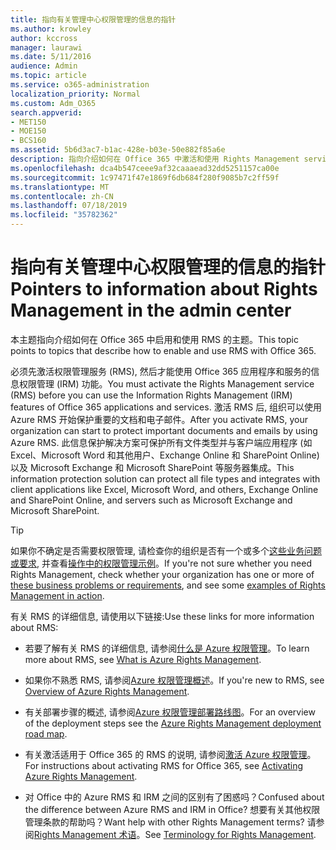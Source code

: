 ```yaml
---
title: 指向有关管理中心权限管理的信息的指针
ms.author: krowley
author: kccross
manager: laurawi
ms.date: 5/11/2016
audience: Admin
ms.topic: article
ms.service: o365-administration
localization_priority: Normal
ms.custom: Adm_O365
search.appverid:
- MET150
- MOE150
- BCS160
ms.assetid: 5b6d3ac7-b1ac-428e-b03e-50e882f85a6e
description: 指向介绍如何在 Office 365 中激活和使用 Rights Management service 的主题。
ms.openlocfilehash: dca4b547ceee9af32caaaead32dd5251157ca00e
ms.sourcegitcommit: 1c97471f47e1869f6db684f280f9085b7c2ff59f
ms.translationtype: MT
ms.contentlocale: zh-CN
ms.lasthandoff: 07/18/2019
ms.locfileid: "35782362"
---
```

# <a name="pointers-to-information-about-rights-management-in-the-admin-center"></a><span data-ttu-id="b0bd1-103">指向有关管理中心权限管理的信息的指针</span><span class="sxs-lookup"><span data-stu-id="b0bd1-103">Pointers to information about Rights Management in the admin center</span></span>

<span data-ttu-id="b0bd1-104">本主题指向介绍如何在 Office 365 中启用和使用 RMS 的主题。</span><span class="sxs-lookup"><span data-stu-id="b0bd1-104">This topic points to topics that describe how to enable and use RMS with Office 365.</span></span>
  
<span data-ttu-id="b0bd1-105">必须先激活权限管理服务 (RMS), 然后才能使用 Office 365 应用程序和服务的信息权限管理 (IRM) 功能。</span><span class="sxs-lookup"><span data-stu-id="b0bd1-105">You must activate the Rights Management service (RMS) before you can use the Information Rights Management (IRM) features of Office 365 applications and services.</span></span> <span data-ttu-id="b0bd1-106">激活 RMS 后, 组织可以使用 Azure RMS 开始保护重要的文档和电子邮件。</span><span class="sxs-lookup"><span data-stu-id="b0bd1-106">After you activate RMS, your organization can start to protect important documents and emails by using Azure RMS.</span></span> <span data-ttu-id="b0bd1-107">此信息保护解决方案可保护所有文件类型并与客户端应用程序 (如 Excel、Microsoft Word 和其他用户、Exchange Online 和 SharePoint Online) 以及 Microsoft Exchange 和 Microsoft SharePoint 等服务器集成。</span><span class="sxs-lookup"><span data-stu-id="b0bd1-107">This information protection solution can protect all file types and integrates with client applications like Excel, Microsoft Word, and others, Exchange Online and SharePoint Online, and servers such as Microsoft Exchange and Microsoft SharePoint.</span></span>
  
> [!TIP]
> <span data-ttu-id="b0bd1-108">如果你不确定是否需要权限管理, 请检查你的组织是否有一个或多个[这些业务问题或要求](https://docs.microsoft.com/rights-management/understand-explore/azure-rms-problems-it-solves), 并查看[操作中的权限管理示例](https://docs.microsoft.com/rights-management/understand-explore/what-admins-users-see)。</span><span class="sxs-lookup"><span data-stu-id="b0bd1-108">If you're not sure whether you need Rights Management, check whether your organization has one or more of [these business problems or requirements](https://docs.microsoft.com/rights-management/understand-explore/azure-rms-problems-it-solves), and see some [examples of Rights Management in action](https://docs.microsoft.com/rights-management/understand-explore/what-admins-users-see).</span></span> 
  
<span data-ttu-id="b0bd1-109">有关 RMS 的详细信息, 请使用以下链接:</span><span class="sxs-lookup"><span data-stu-id="b0bd1-109">Use these links for more information about RMS:</span></span>
  
- <span data-ttu-id="b0bd1-110">若要了解有关 RMS 的详细信息, 请参阅[什么是 Azure 权限管理](https://docs.microsoft.com/rights-management/understand-explore/what-is-azure-rms)。</span><span class="sxs-lookup"><span data-stu-id="b0bd1-110">To learn more about RMS, see [What is Azure Rights Management](https://docs.microsoft.com/rights-management/understand-explore/what-is-azure-rms).</span></span>

- <span data-ttu-id="b0bd1-111">如果你不熟悉 RMS, 请参阅[Azure 权限管理概述](https://docs.microsoft.com/rights-management/understand-explore/azure-rights-management)。</span><span class="sxs-lookup"><span data-stu-id="b0bd1-111">If you're new to RMS, see [Overview of Azure Rights Management](https://docs.microsoft.com/rights-management/understand-explore/azure-rights-management).</span></span>

- <span data-ttu-id="b0bd1-112">有关部署步骤的概述, 请参阅[Azure 权限管理部署路线图](https://docs.microsoft.com/rights-management/plan-design/deployment-roadmap)。</span><span class="sxs-lookup"><span data-stu-id="b0bd1-112">For an overview of the deployment steps see the [Azure Rights Management deployment road map](https://docs.microsoft.com/rights-management/plan-design/deployment-roadmap).</span></span>

- <span data-ttu-id="b0bd1-113">有关激活适用于 Office 365 的 RMS 的说明, 请参阅[激活 Azure 权限管理](https://technet.microsoft.com/library/jj658941.aspx)。</span><span class="sxs-lookup"><span data-stu-id="b0bd1-113">For instructions about activating RMS for Office 365, see [Activating Azure Rights Management](https://technet.microsoft.com/library/jj658941.aspx).</span></span>

- <span data-ttu-id="b0bd1-114">对 Office 中的 Azure RMS 和 IRM 之间的区别有了困惑吗？</span><span class="sxs-lookup"><span data-stu-id="b0bd1-114">Confused about the difference between Azure RMS and IRM in Office?</span></span> <span data-ttu-id="b0bd1-115">想要有关其他权限管理条款的帮助吗？</span><span class="sxs-lookup"><span data-stu-id="b0bd1-115">Want help with other Rights Management terms?</span></span> <span data-ttu-id="b0bd1-116">请参阅[Rights Management 术语](https://technet.microsoft.com/library/dn595132.aspx)。</span><span class="sxs-lookup"><span data-stu-id="b0bd1-116">See [Terminology for Rights Management](https://technet.microsoft.com/library/dn595132.aspx).</span></span>
